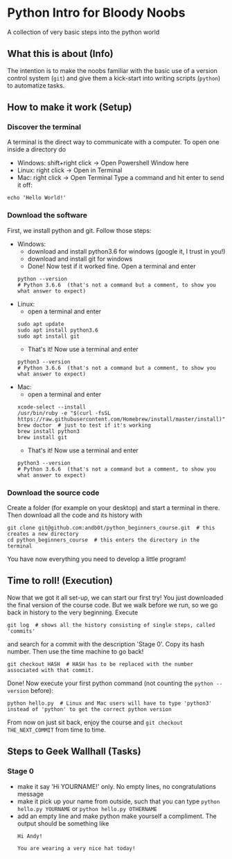 # Python Intro for Bloody Noobs
A collection of very basic steps into the python world


## What this is about (Info)
The intention is to make the noobs familiar with the basic use of a version control system (`git`) and give them a kick-start into writing scripts (`python`) to automatize tasks.


## How to make it work (Setup)

### Discover the terminal
A terminal is the direct way to communicate with a computer. To open one inside a directory do
* Windows: shift+right click -> Open Powershell Window here
* Linux: right click -> Open in Terminal
* Mac: right click -> Open Terminal
Type a command and hit enter to send it off:
```shell
echo 'Hello World!'
```


### Download the software

First, we install python and git. Follow those steps:
* Windows:
  * download and install python3.6 for windows (google it, I trust in you!)
  * download and install git for windows
  * Done! Now test if it worked fine. Open a terminal and enter
  ```shell
  python --version
  # Python 3.6.6  (that's not a command but a comment, to show you what answer to expect)
  ```
* Linux:
  * open a terminal and enter
  ```shell
  sudo apt update
  sudo apt install python3.6
  sudo apt install git
  ```
  * That's it! Now use a terminal and enter
  ```shell
  python3 --version
  # Python 3.6.6  (that's not a command but a comment, to show you what answer to expect)
  ```
* Mac:
   * open a terminal and enter
   ```shell
   xcode-select --install
   /usr/bin/ruby -e "$(curl -fsSL https://raw.githubusercontent.com/Homebrew/install/master/install)"
   brew doctor  # just to test if it's working
   brew install python3
   brew install git
   ```
   * That's it! Now use a terminal and enter
  ```shell
  python3 --version
  # Python 3.6.6  (that's not a command but a comment, to show you what answer to expect)
  ```

### Download the source code
Create a folder (for example on your desktop) and start a terminal in there. Then download all the code and its history with
```shell
git clone git@github.com:andb0t/python_beginners_course.git  # this creates a new directory
cd python_beginners_course  # this enters the directory in the terminal
```
You have now everything you need to develop a little program!


## Time to roll! (Execution)
Now that we got it all set-up, we can start our first try! You just downloaded the final version of the course code. But we walk before we run, so we go back in history to the very beginning. Execute
```shell
git log  # shows all the history consisting of single steps, called 'commits'
```
and search for a commit with the description 'Stage 0'. Copy its hash number. Then use the time machine to go back!
```shell
git checkout HASH  # HASH has to be replaced with the number associated with that commit.
```

Done! Now execute your first python command (not counting the `python --version` before):
```shell
python hello.py  # Linux and Mac users will have to type 'python3' instead of 'python' to get the correct python version
```
From now on just sit back, enjoy the course and `git checkout THE_NEXT_COMMIT` from time to time.


## Steps to Geek Wallhall (Tasks)

### Stage 0
* make it say 'Hi YOURNAME!' only. No empty lines, no congratulations message
* make it pick up your name from outside, such that you can type `python hello.py YOURNAME` or `python hello.py OTHERNAME`
* add an empty line and make python make yourself a compliment. The output should be something like
  ```
  Hi Andy!

  You are wearing a very nice hat today!
  ```
